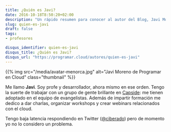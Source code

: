 ```yaml
---
title: ¿Quién es Javi?
date: 2016-10-18T8:50:20+02:00
description: "Un rápido resumen para conocer al autor del Blog, Javi Moreno (@ciberado)."
slug: quien-es-javi
draft: false
tags:
- profesores

disqus_identifier: quien-es-javi
disqus_title: ¿Quién es Javi?
disqus_url: "https://programar.cloud/autores/quien-es-javi"
--- 
```



{{% img src="/media/avatar-menorca.jpg" alt="Javi Moreno de Programar en Cloud" class="thumbnail" %}}

Me llamo **Javi**. Soy profe y desarrollador, ahora mismo en ese orden. Tengo la suerte de trabajar con un grupo de gente brillante en [Capside](//capside.com): me tienen adoptado en el equipo de evangelistas. Además de impartir formación me dedico a dar charlas, organizar workshops y crear webinars relacionados con el cloud. 

Tengo baja latencia respondiendo en Twitter ([@ciberado](//twitter.com/ciberado)) pero de momento yo no lo considero un problema.<!--more-->